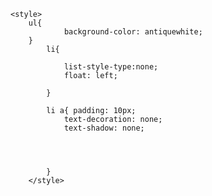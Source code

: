 <!DOCTYPE html>
<html lang="en">
<head>
    <meta charset="UTF-8">
    <meta http-equiv="X-UA-Compatible" content="IE=edge">
    <meta name="viewport" content="width=device-width, initial-scale=1.0">
    <title>Document</title>

    <style>
        ul{
                background-color: antiquewhite;
        }
            li{
    
                list-style-type:none; 
                float: left;
    
            }
    
            li a{ padding: 10px;
                text-decoration: none;
                text-shadow: none;
    
    
    
    
            }
        </style>
</head>
</body>
    <!-- SEMANTIC ELEMENT
    
    header
    main, section,article,figure,
    figcaption, details summery aside
    footer 
    
    -->
    

    <header>

        <nav>
            <ul>

            <li><a href="#"> home </a></li>
            <li><a href="#"> about </a></li>
            <li><a href="#"> contact </a></li>
            <li><a href="#"> Details </a></li>
       
        </ul>

        </nav>

    
    </header>

    <main>

        <br>

        <h1>nannu</h1>
        <h1>nannu</h1>


    </main>

    <aside>



    </aside>

    <footer>



    </footer>



</html>

